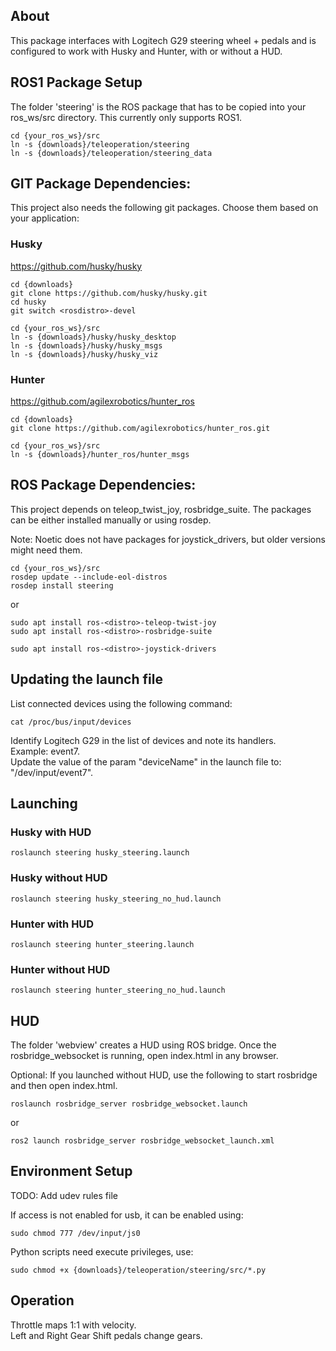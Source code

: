 ## About
This package interfaces with Logitech G29 steering wheel + pedals and is configured to work with Husky and Hunter, with or without a HUD.

## ROS1 Package Setup
The folder 'steering' is the ROS package that has to be copied into your ros_ws/src directory. This currently only supports ROS1.

```console
cd {your_ros_ws}/src
ln -s {downloads}/teleoperation/steering
ln -s {downloads}/teleoperation/steering_data
```

## GIT Package Dependencies:
This project also needs the following git packages. Choose them based on your application:

### Husky
https://github.com/husky/husky

```console
cd {downloads}
git clone https://github.com/husky/husky.git
cd husky
git switch <rosdistro>-devel

cd {your_ros_ws}/src
ln -s {downloads}/husky/husky_desktop
ln -s {downloads}/husky/husky_msgs
ln -s {downloads}/husky/husky_viz
```

### Hunter
https://github.com/agilexrobotics/hunter_ros

```console
cd {downloads}
git clone https://github.com/agilexrobotics/hunter_ros.git

cd {your_ros_ws}/src
ln -s {downloads}/hunter_ros/hunter_msgs
```

## ROS Package Dependencies:
This project depends on teleop_twist_joy, rosbridge_suite. The packages can be either installed manually or using rosdep. 

Note: Noetic does not have packages for joystick_drivers, but older versions might need them.

```console
cd {your_ros_ws}/src
rosdep update --include-eol-distros
rosdep install steering
```
or

```console
sudo apt install ros-<distro>-teleop-twist-joy 
sudo apt install ros-<distro>-rosbridge-suite

sudo apt install ros-<distro>-joystick-drivers
```

## Updating the launch file
List connected devices using the following command:

```console
cat /proc/bus/input/devices
```
Identify Logitech G29 in the list of devices and note its handlers. <br />Example: event7.<br />
Update the value of the param "deviceName" in the launch file to: "/dev/input/event7".

## Launching
### Husky with HUD

```console
roslaunch steering husky_steering.launch
```

### Husky without HUD

```console
roslaunch steering husky_steering_no_hud.launch
```

### Hunter with HUD

```console
roslaunch steering hunter_steering.launch
```

### Hunter without HUD

```console
roslaunch steering hunter_steering_no_hud.launch
```

## HUD
The folder 'webview' creates a HUD using ROS bridge. Once the rosbridge_websocket is running, open index.html in any browser.

Optional: If you launched without HUD, use the following to start rosbridge and then open index.html.

```console
roslaunch rosbridge_server rosbridge_websocket.launch
```
or

```console
ros2 launch rosbridge_server rosbridge_websocket_launch.xml 
```

## Environment Setup
TODO: Add udev rules file

If access is not enabled for usb, it can be enabled using:

```console
sudo chmod 777 /dev/input/js0
```

Python scripts need execute privileges, use:

```console
sudo chmod +x {downloads}/teleoperation/steering/src/*.py
```

## Operation
Throttle maps 1:1 with velocity. <br />
Left and Right Gear Shift pedals change gears. 